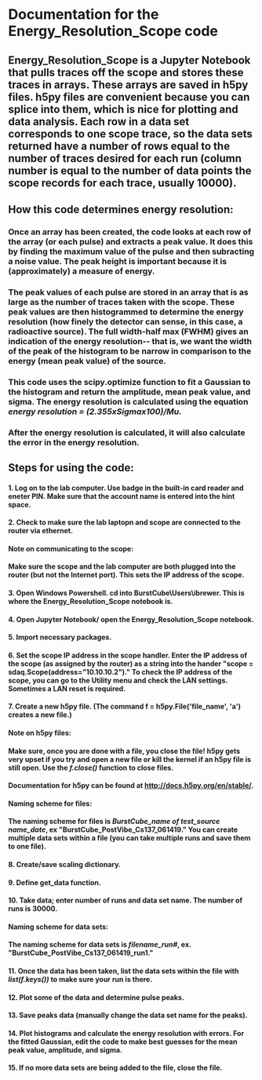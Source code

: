 # Documentation for the Energy_Resolution_Scope code

## Energy_Resolution_Scope is a Jupyter Notebook that pulls traces off the scope and stores these traces in arrays. These arrays are saved in h5py files. h5py files are convenient because you can splice into them, which is nice for plotting and data analysis. Each row in a data set corresponds to one scope trace, so the data sets returned have a number of rows equal to the number of traces desired for each run (column number is equal to the number of data points the scope records for each trace, usually 10000).

## How this code determines energy resolution:
### Once an array has been created, the code looks at each row of the array (or each pulse) and extracts a peak value. It does this by finding the maximum  value of the pulse and then subracting a noise value. The peak height is important because it is (approximately) a measure of energy.
### The peak values of each pulse are stored in an array that is as large as the number of traces taken with the scope. These peak values are then histogrammed to determine the energy resolution (how finely the detector can sense, in this case, a radioactive source). The full width-half max (FWHM) gives an indication of the energy resolution-- that is, we want the width of the peak of the histogram to be narrow in comparison to the energy (mean peak value) of the source.
### This code uses the scipy.optimize function to fit a Gaussian to the histogram and return the amplitude, mean peak value, and sigma. The energy resolution is calculated using the equation ***energy resolution  = (2.355xSigmax100)/Mu.***
### After the energy resolution is calculated, it will also calculate the error in the energy resolution.

## Steps for using the code:
#### 1. Log on to the lab computer. Use badge in the built-in card reader and eneter PIN. Make sure that the account name is entered into the hint space.
#### 2. Check to make sure the lab laptopn and scope are connected to the router via ethernet.
#### Note on communicating to the scope:
#### Make sure the scope and the lab computer are both plugged into the router (but not the Internet port). This sets the IP address of the scope.  
#### 3. Open Windows Powershell. cd into BurstCube\Users\ibrewer. This is where the Energy_Resolution_Scope notebook is.
#### 4. Open Jupyter Notebook/ open the Energy_Resolution_Scope notebook.
#### 5. Import necessary packages.
#### 6. Set the scope IP address in the scope handler. Enter the IP address of the scope (as assigned by the router) as a string into the hander "scope = sdaq.Scope(address="10.10.10.2")." To check the IP address of the scope, you can go to the Utility menu and check the LAN settings. Sometimes a LAN reset is required.
#### 7. Create a new h5py file. (The command f = h5py.File('file_name', 'a') creates a new file.)
#### Note on h5py files:
#### Make sure, once you are done with a file, you close the file! h5py gets very upset if you try and open a new file or kill the kernel if an h5py file is still open. Use the ***f.close()*** function to close files.
#### Documentation for h5py can be found at http://docs.h5py.org/en/stable/.
#### Naming scheme for files:
#### The naming scheme for files is ***BurstCube_name of test_source name_date***, ex "BurstCube_PostVibe_Cs137_061419." You can create multiple data sets within a file (you can take multiple runs and save them to one file).
#### 8. Create/save scaling dictionary.
#### 9. Define get_data function.
#### 10. Take data; enter number of runs and data set name. The number of runs is 30000.
#### Naming scheme for data sets:
#### The naming scheme for data sets is ***filename_run#***, ex. "BurstCube_PostVibe_Cs137_061419_run1."
#### 11. Once the data has been taken, list the data sets within the file with ***list(f.keys())*** to make sure your run is there.
#### 12. Plot some of the data and determine pulse peaks.
#### 13. Save peaks data (manually change the data set name for the peaks).
#### 14. Plot histograms and calculate the energy resolution with errors. For the fitted Gaussian, edit the code to make best guesses for the mean peak value, amplitude, and sigma.
#### 15. If no more data sets are being added to the file, close the file.

